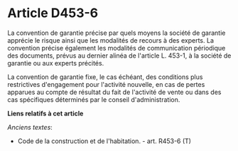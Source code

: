 # Article D453-6

La convention de garantie précise par quels moyens la société de garantie apprécie le risque ainsi que les modalités de
recours à des experts. La convention précise également les modalités de communication périodique des documents, prévus au
dernier alinéa de l'article L. 453-1, à la société de garantie ou aux experts précités. 

La convention de garantie fixe, le cas échéant, des conditions plus restrictives d'engagement pour l'activité nouvelle, en
cas de pertes apparues au compte de résultat du fait de l'activité de vente ou dans des cas spécifiques déterminés par le
conseil d'administration.

**Liens relatifs à cet article**

_Anciens textes_:

  - Code de la construction et de l'habitation. - art. R453-6 (T)
